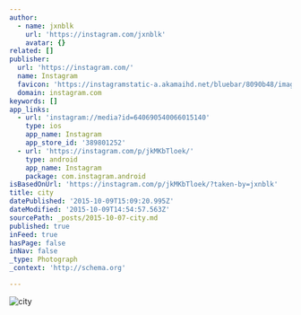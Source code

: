 ```yaml
---
author:
  - name: jxnblk
    url: 'https://instagram.com/jxnblk'
    avatar: {}
related: []
publisher:
  url: 'https://instagram.com/'
  name: Instagram
  favicon: 'https://instagramstatic-a.akamaihd.net/bluebar/8090b48/images/ico/favicon.ico'
  domain: instagram.com
keywords: []
app_links:
  - url: 'instagram://media?id=640690540066015140'
    type: ios
    app_name: Instagram
    app_store_id: '389801252'
  - url: 'https://instagram.com/p/jkMKbTloek/'
    type: android
    app_name: Instagram
    package: com.instagram.android
isBasedOnUrl: 'https://instagram.com/p/jkMKbTloek/?taken-by=jxnblk'
title: city
datePublished: '2015-10-09T15:09:20.995Z'
dateModified: '2015-10-09T14:54:57.563Z'
sourcePath: _posts/2015-10-07-city.md
published: true
inFeed: true
hasPage: false
inNav: false
_type: Photograph
_context: 'http://schema.org'

---
```

![city](https://scontent.cdninstagram.com/hphotos-xap1/t51.2885-15/e15/1661997_698114916899312_1705709276_n.jpg)